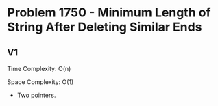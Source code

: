 # Problem 1750 - Minimum Length of String After Deleting Similar Ends

## V1

Time Complexity: O(n)

Space Complexity: O(1)

- Two pointers.
